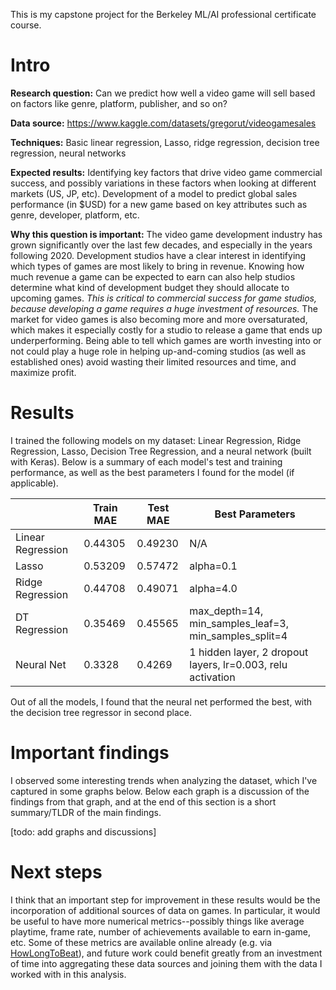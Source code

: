 This is my capstone project for the Berkeley ML/AI professional certificate course.

# Intro

**Research question:** Can we predict how well a video game will sell based on factors like genre, platform, publisher, and so on?

 

**Data source:** https://www.kaggle.com/datasets/gregorut/videogamesales

 

**Techniques:** Basic linear regression, Lasso, ridge regression, decision tree regression, neural networks



**Expected results:** Identifying key factors that drive video game commercial success, and possibly variations in these factors when looking at different markets  (US, JP, etc). Development of a model to predict global sales performance (in $USD) for a new game based on key attributes such as genre, developer, platform, etc. 

 

**Why this question is important:** The video game development industry has grown significantly over the last few decades, and especially in the years following 2020. Development studios have a clear interest in identifying which types of games are most likely to bring in revenue. Knowing how much revenue a game can be expected to earn can also help studios determine what kind of development budget they should allocate to upcoming games. _This is critical to commercial success for game studios, because developing a game requires a huge investment of resources._ The market for video games is also becoming more and more oversaturated, which makes it especially costly for a studio to release a game that ends up underperforming. Being able to tell which games are worth investing into or not could play a huge role in helping up-and-coming studios (as well as established ones) avoid wasting their limited resources and time, and maximize profit.



# Results

I trained the following models on my dataset: Linear Regression, Ridge Regression, Lasso, Decision Tree Regression, and a neural network (built with Keras). Below is a summary of each model's test and training performance, as well as the best parameters I found for the model (if applicable).

|   | Train MAE   | Test MAE  | Best Parameters  |
|---|---|---|---|
| Linear Regression  | 0.44305  | 0.49230  | N/A  |
| Lasso  | 0.53209 | 0.57472  | alpha=0.1  |
| Ridge Regression  | 0.44708  | 0.49071  |  alpha=4.0 |
| DT Regression  | 0.35469  | 0.45565  | max_depth=14, min_samples_leaf=3, min_samples_split=4  |
| Neural Net  | 0.3328  | 0.4269  | 1 hidden layer, 2 dropout layers, lr=0.003, relu activation  |

Out of all the models, I found that the neural net performed the best, with the decision tree regressor in second place. 



# Important findings
I observed some interesting trends when analyzing the dataset, which I've captured in some graphs below. Below each graph is a discussion of the findings from that graph, and at the end of this section is a short summary/TLDR of the main findings.

[todo: add graphs and discussions]



# Next steps
I think that an important step for improvement in these results would be the incorporation of additional sources of data on games. In particular, it would be useful to have more numerical metrics--possibly things like average playtime, frame rate, number of achievements available to earn in-game, etc. Some of these metrics are available online already (e.g. via [HowLongToBeat](https://howlongtobeat.com/)), and future work could benefit greatly from an investment of time into aggregating these data sources and joining them with the data I worked with in this analysis.
